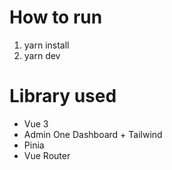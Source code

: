 # How to run

1. yarn install
2. yarn dev

# Library used
- Vue 3
- Admin One Dashboard + Tailwind
- Pinia
- Vue Router
